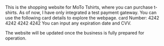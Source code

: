 This is the shopping website for MoTo Tshirts, where you can purchase t-shirts. As of now, I have only integrated a test payment gateway.
You can use the following card details to explore the webpage. card Number: 4242 4242 4242 4242 You can input any expiration date and CVV.

The website will be updated once the business is fully prepared for operation.
